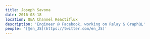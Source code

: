 ```yaml
---
title: Joseph Savona
date: 2016-08-18
location: Q&A Channel Reactiflux
description: 'Engineer @ Facebook, working on Relay & GraphQL'
people: '[@en_JS](https://twitter.com/en_JS)'
---
```

